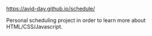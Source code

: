 https://avid-day.github.io/schedule/

Personal scheduling project in order to learn more about HTML/CSS/Javascript. 
